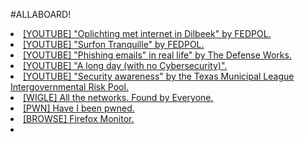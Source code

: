

#ALLABOARD!

<li><a href="https://www.youtube.com/watch?v=PAKsLLd-N-U">[YOUTUBE] "Oplichting met internet in Dilbeek" by FEDPOL.</a></li>
<li><a href="https://www.youtube.com/playlist?list=PL9PV2B4b5wOdJ0GORqD4BJMz3JQhhzgRq">[YOUTUBE] "Surfon Tranquille" by FEDPOL.</a></li>
<li><a href="https://www.youtube.com/watch?v=wcXw3q91L7M">[YOUTUBE] "Phishing emails" in real life" by The Defense Works.</a></li>
<li><a href="https://www.youtube.com/watch?v=PYXdTIwdkj0">[YOUTUBE] "A long day (with no Cybersecurity)".</a></li>
<li><a href="https://www.youtube.com/watch?v=ZmZ9fxxyCok">[YOUTUBE] "Security awareness" by the Texas Municipal League Intergovernmental Risk Pool.</a></li>
<li><a href="https://wigle.net/">[WIGLE] All the networks. Found by Everyone.</a></li>
<li><a href="https://haveibeenpwned.com/">[PWN] Have I been pwned.</a></li>
<li><a href="https://monitor.firefox.com">[BROWSE] Firefox Monitor.</a></li>
<li><a href="https://passwords.google.com/intro"<[BROWSE] Google Password Manager.</a></li>
<br>
